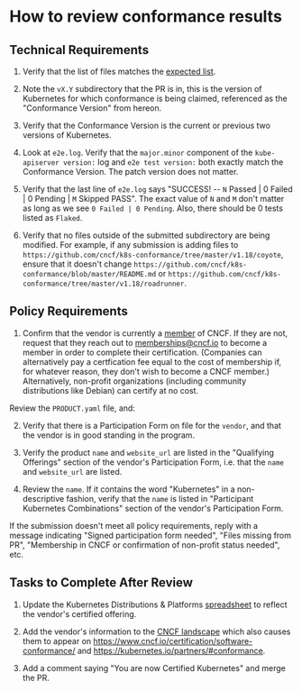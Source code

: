 # How to review conformance results

## Technical Requirements

1. Verify that the list of files matches the
[expected list](https://github.com/cncf/k8s-conformance/blob/master/instructions.md#contents-of-the-pr).

2. Note the `vX.Y` subdirectory that the PR is in, this is the version of
Kubernetes for which conformance is being claimed, referenced as the
"Conformance Version" from hereon.

3. Verify that the Conformance Version is the current or previous two versions of Kubernetes.

4. Look at `e2e.log`.  Verify that the `major.minor` component of the
`kube-apiserver version:` log and `e2e test version:` both exactly match
the Conformance Version. The patch version does not matter.

5. Verify that the last line of `e2e.log` says "SUCCESS! -- `N` Passed | 0
Failed | 0 Pending | `M` Skipped PASS".  The exact value of `N` and `M` don't
matter as long as we see `0 Failed | 0 Pending`. Also, there should be 0 tests
listed as `Flaked`.

6. Verify that no files outside of the submitted subdirectory are being modified.
For example, if any submission is adding files to `https://github.com/cncf/k8s-conformance/tree/master/v1.18/coyote`,
ensure that it doesn't change `https://github.com/cncf/k8s-conformance/blob/master/README.md` or
`https://github.com/cncf/k8s-conformance/tree/master/v1.18/roadrunner`.

## Policy Requirements

1. Confirm that the vendor is currently a
[member](https://www.cncf.io/about/members/) of CNCF. If they are not, request
that they reach out to memberships@cncf.io to become a member in order to
complete their certification. (Companies can alternatively pay a certfication
fee equal to the cost of membership if, for whatever reason, they don't wish to
become a CNCF member.) Alternatively, non-profit organizations (including community
distributions like Debian) can certify at no cost.

Review the `PRODUCT.yaml` file, and:

2. Verify that there is a Participation Form on file for the `vendor`, and that
the vendor is in good standing in the program.

3. Verify the product `name` and `website_url` are listed in the
"Qualifying Offerings" section of the vendor's Participation Form, i.e. that
the `name` and `website_url` are listed.

4. Review the `name`. If it contains the word "Kubernetes" in a non-descriptive
fashion, verify that the `name` is listed in "Participant Kubernetes
Combinations" section of the vendor's Participation Form.

If the submission doesn't meet all policy requirements, reply with a message indicating "Signed participation form needed", "Files missing from PR", "Membership in CNCF or confirmation of non-profit status needed", etc.

## Tasks to Complete After Review

1. Update the Kubernetes Distributions & Platforms [spreadsheet](https://docs.google.com/a/linuxfoundation.org/spreadsheets/d/1LxSqBzjOxfGx3cmtZ4EbB_BGCxT_wlxW_xgHVVa23es/edit) to reflect the vendor's certified offering.

2. Add the vendor's information to the [CNCF landscape](https://landscape.cncf.io/grouping=landscape&landscape=certified-kubernetes-distribution,certified-kubernetes-hosted,certified-kubernetes-installer) which also causes them to appear on https://www.cncf.io/certification/software-conformance/ and https://kubernetes.io/partners/#conformance.

3. Add a comment saying "You are now Certified Kubernetes" and merge the PR.
